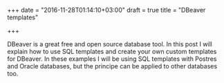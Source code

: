 +++
date = "2016-11-28T01:14:10+03:00"
draft = true
title = "DBeaver templates"

+++

DBeaver is a great free and open source database tool. In this post I will explain how to use SQL templates and create your own custom templates for DBeaver. In these examples I will be using SQL templates with Postres and Oracle databases, but the principe can be applied to other databases too.
